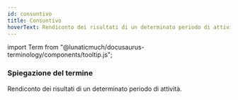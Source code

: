 ```yaml
---
id: consuntivo
title: Consuntivo
hoverText: Rendiconto dei risultati di un determinato periodo di attività.
---
```


<!-- ::: {.no-export} -->

import Term from "@lunaticmuch/docusaurus-terminology/components/tooltip.js";

<!-- ::: -->

### Spiegazione del termine

Rendiconto dei risultati di un determinato periodo di <Term popup="Azioni da compiere per attuare un processo." reference="/docs/RTB/Termini/Attività">attività</Term>.

